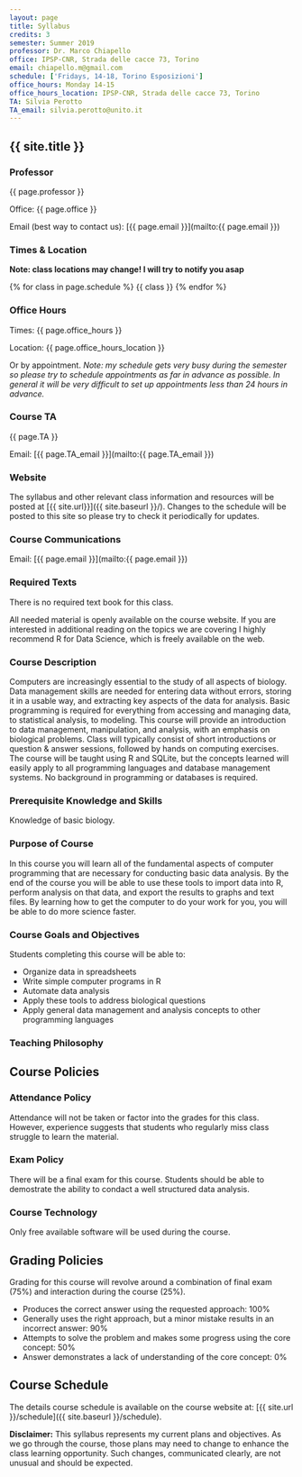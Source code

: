 ```yaml
---
layout: page
title: Syllabus
credits: 3
semester: Summer 2019
professor: Dr. Marco Chiapello
office: IPSP-CNR, Strada delle cacce 73, Torino
email: chiapello.m@gmail.com
schedule: ['Fridays, 14-18, Torino Esposizioni']
office_hours: Monday 14-15
office_hours_location: IPSP-CNR, Strada delle cacce 73, Torino
TA: Silvia Perotto
TA_email: silvia.perotto@unito.it
---
```


## {{ site.title }} 


### Professor

{{ page.professor }}

Office: {{ page.office }}

Email (best way to contact us):
[{{ page.email }}](mailto:{{ page.email }})


### Times & Location

**Note: class locations may change! I will try to notify you asap**

{% for class in page.schedule %}
  {{ class }}
{% endfor %}


### Office Hours

Times: {{ page.office_hours }}

Location: {{ page.office_hours_location }}

Or by appointment. *Note: my schedule gets very busy during the semester so
please try to schedule appointments as far in advance as possible. In general it
will be very difficult to set up appointments less than 24 hours in advance.*


### Course TA

{{ page.TA }}

Email: [{{ page.TA_email }}](mailto:{{ page.TA_email }})


### Website

The syllabus and other relevant class information and resources will be posted
at [{{ site.url}}]({{ site.baseurl }}/).
Changes to the schedule will be posted to this site so please try to check it
periodically for updates.


### Course Communications

Email: [{{ page.email }}](mailto:{{ page.email }})


### Required Texts

There is no required text book for this class.

All needed material is openly available on the course website. If you are interested in additional reading on the topics we are covering I highly recommend R for Data Science, which is freely available on the web.

### Course Description
 
Computers are increasingly essential to the study of all aspects of biology. Data management skills are needed for entering data without errors, storing it in a usable way, and extracting key aspects of the data for analysis. Basic programming is required for everything from accessing and managing data, to statistical analysis, to modeling. This course will provide an introduction to data management, manipulation, and analysis, with an emphasis on biological problems. Class will typically consist of short introductions or question & answer sessions, followed by hands on computing exercises. The course will be taught using R and SQLite, but the concepts learned will easily apply to all programming languages and database management systems. No background in programming or databases is required.


### Prerequisite Knowledge and Skills

Knowledge of basic biology.


### Purpose of Course

In this course you will learn all of the fundamental aspects of computer
programming that are necessary for conducting basic data analysis. By the end of
the course you will be able to use these tools to import data into R, perform
analysis on that data, and export the results to graphs and text files. 
By learning how to get the computer to do your work for you, you will
be able to do more science faster.


### Course Goals and Objectives

Students completing this course will be able to:

* Organize data in spreadsheets
* Write simple computer programs in R
* Automate data analysis
* Apply these tools to address biological questions
* Apply general data management and analysis concepts to other programming
  languages


### Teaching Philosophy




## Course Policies


### Attendance Policy

Attendance will not be taken or factor into the grades for this class. However,
experience suggests that students who regularly miss class struggle to learn the
material.


### Exam Policy

There will be a final exam for this course. Students should be able to demostrate the ability to condact a well structured data analysis.

### Course Technology

Only free available software will be used during the course.

## Grading Policies

Grading for this course will revolve around a combination of final exam (75%)
and interaction during the course (25%).

* Produces the correct answer using the requested approach: 100%
* Generally uses the right approach, but a minor mistake results in an incorrect
    answer: 90%
* Attempts to solve the problem and makes some progress using the core concept:
    50%
* Answer demonstrates a lack of understanding of the core concept: 0%


## Course Schedule

The details course schedule is available on the course website at:
[{{ site.url }}/schedule]({{ site.baseurl }}/schedule).


**Disclaimer:** This syllabus represents my current plans and objectives. As we
go through the course, those plans may need to change to enhance the class
learning opportunity. Such changes, communicated clearly, are not unusual and
should be expected.

